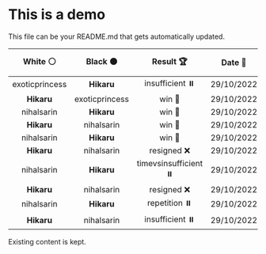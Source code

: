 # This is a demo

This file can be your README.md that gets automatically updated.

<!--START_SECTION:chessStats-->
<!-- Automatically generated with https://github.com/Balastrong/chess-stats-action -->

| White ⚪ | Black ⚫ | Result 🏆 | Date 📅 | Position 🗺️ |
|:---:|:---:|:---:|:---:|:---:|
| exoticprincess | **Hikaru** | insufficient ⏸️ | 29/10/2022 | <a href="http://www.ee.unb.ca/cgi-bin/tervo/fen.pl?select=8/8/8/n2K4/8/k7/8/8 b - -">Link</a> |
| **Hikaru** | exoticprincess | win 🥇 | 29/10/2022 | <a href="http://www.ee.unb.ca/cgi-bin/tervo/fen.pl?select=2R1k3/3p1N2/pp1P2P1/1b3p2/1P2p3/4P1r1/3K4/8 b - -">Link</a> |
| nihalsarin | **Hikaru** | win 🥇 | 29/10/2022 | <a href="http://www.ee.unb.ca/cgi-bin/tervo/fen.pl?select=8/5bk1/5p2/p1q1p1p1/1p2P1Pp/1P3n1P/P2Q3K/2B2B2 w - -">Link</a> |
| **Hikaru** | nihalsarin | win 🥇 | 29/10/2022 | <a href="http://www.ee.unb.ca/cgi-bin/tervo/fen.pl?select=kr2q3/1p4bp/pQ2Bnp1/3N4/3P4/2R2P2/PPP4P/3K4 b - -">Link</a> |
| nihalsarin | **Hikaru** | win 🥇 | 29/10/2022 | <a href="http://www.ee.unb.ca/cgi-bin/tervo/fen.pl?select=bk1r3r/p1bq2p1/1p3p2/2p2N2/4N1Q1/PP1n4/6PP/B1R2RK1 w - -">Link</a> |
| **Hikaru** | nihalsarin | resigned ❌ | 29/10/2022 | <a href="http://www.ee.unb.ca/cgi-bin/tervo/fen.pl?select=8/p4p2/1p2p1k1/1P1p3p/3P3P/P2r2PK/8/5R2 w - -">Link</a> |
| nihalsarin | **Hikaru** | timevsinsufficient ⏸️ | 29/10/2022 | <a href="http://www.ee.unb.ca/cgi-bin/tervo/fen.pl?select=8/8/8/8/8/3K1N2/3B2k1/8 w - -">Link</a> |
| **Hikaru** | nihalsarin | resigned ❌ | 29/10/2022 | <a href="http://www.ee.unb.ca/cgi-bin/tervo/fen.pl?select=2k2r2/pp1n2pp/6r1/N1P1p3/b1PnP3/P7/3q2PP/1BR2RQK w - -">Link</a> |
| nihalsarin | **Hikaru** | repetition ⏸️ | 29/10/2022 | <a href="http://www.ee.unb.ca/cgi-bin/tervo/fen.pl?select=8/7r/8/2k5/p1p5/P1P5/1PKR4/8 w - -">Link</a> |
| **Hikaru** | nihalsarin | insufficient ⏸️ | 29/10/2022 | <a href="http://www.ee.unb.ca/cgi-bin/tervo/fen.pl?select=8/1K6/8/8/3b4/3k4/8/8 b - -">Link</a> |

<!--END_SECTION:chessStats-->

Existing content is kept.

